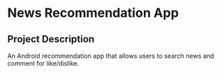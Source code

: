# News Recommendation App

## **Project Description**
An Android recommendation app that allows users to search news and comment for like/dislike.